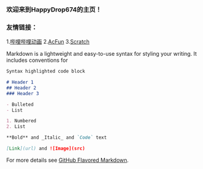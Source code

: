 ### 欢迎来到HappyDrop674的主页！
### 友情链接：
1.[哔哩哔哩动画](https://www.bilibili.com) 2.[AcFun](https://www.acfun.cn) 3.[Scratch](https://scratch.mit.edu)

Markdown is a lightweight and easy-to-use syntax for styling your writing. It includes conventions for

```markdown
Syntax highlighted code block

# Header 1
## Header 2
### Header 3

- Bulleted
- List

1. Numbered
2. List

**Bold** and _Italic_ and `Code` text

[Link](url) and ![Image](src)
```

For more details see [GitHub Flavored Markdown](https://guides.github.com/features/mastering-markdown/).
